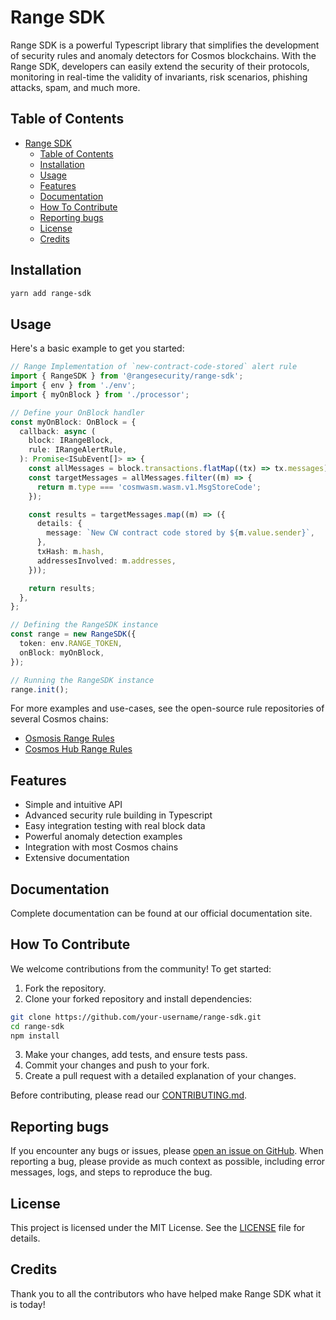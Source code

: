 # Range SDK

Range SDK is a powerful Typescript library that simplifies the development of security rules and anomaly detectors for Cosmos blockchains. With the Range SDK, developers can easily extend the security of their protocols, monitoring in real-time the validity of invariants, risk scenarios, phishing attacks, spam, and much more.

## Table of Contents

- [Range SDK](#range-sdk)
  - [Table of Contents](#table-of-contents)
  - [Installation](#installation)
  - [Usage](#usage)
  - [Features](#features)
  - [Documentation](#documentation)
  - [How To Contribute](#how-to-contribute)
  - [Reporting bugs](#reporting-bugs)
  - [License](#license)
  - [Credits](#credits)

## Installation

```bash
yarn add range-sdk
```

## Usage

Here's a basic example to get you started:

```typescript
// Range Implementation of `new-contract-code-stored` alert rule
import { RangeSDK } from '@rangesecurity/range-sdk';
import { env } from './env';
import { myOnBlock } from './processor';

// Define your OnBlock handler
const myOnBlock: OnBlock = {
  callback: async (
    block: IRangeBlock,
    rule: IRangeAlertRule,
  ): Promise<ISubEvent[]> => {
    const allMessages = block.transactions.flatMap((tx) => tx.messages);
    const targetMessages = allMessages.filter((m) => {
      return m.type === 'cosmwasm.wasm.v1.MsgStoreCode';
    });

    const results = targetMessages.map((m) => ({
      details: {
        message: `New CW contract code stored by ${m.value.sender}`,
      },
      txHash: m.hash,
      addressesInvolved: m.addresses,
    }));

    return results;
  },
};

// Defining the RangeSDK instance
const range = new RangeSDK({
  token: env.RANGE_TOKEN,
  onBlock: myOnBlock,
});

// Running the RangeSDK instance
range.init();
```

For more examples and use-cases, see the open-source rule repositories of several Cosmos chains:

- [Osmosis Range Rules](https://github.com/rangesecurity/osmosis-range-rules)
- [Cosmos Hub Range Rules](https://github.com/rangesecurity/cosmos-range-rules)

## Features

- Simple and intuitive API
- Advanced security rule building in Typescript
- Easy integration testing with real block data
- Powerful anomaly detection examples
- Integration with most Cosmos chains
- Extensive documentation

## Documentation

Complete documentation can be found at our official documentation site.

## How To Contribute

We welcome contributions from the community! To get started:

1. Fork the repository.
2. Clone your forked repository and install dependencies:

```bash
git clone https://github.com/your-username/range-sdk.git
cd range-sdk
npm install
```

3. Make your changes, add tests, and ensure tests pass.
4. Commit your changes and push to your fork.
5. Create a pull request with a detailed explanation of your changes.

Before contributing, please read our [CONTRIBUTING.md](link).

## Reporting bugs

If you encounter any bugs or issues, please [open an issue on GitHub](link). When reporting a bug, please provide as much context as possible, including error messages, logs, and steps to reproduce the bug.

## License

This project is licensed under the MIT License. See the [LICENSE](link) file for details.

## Credits

Thank you to all the contributors who have helped make Range SDK what it is today!
